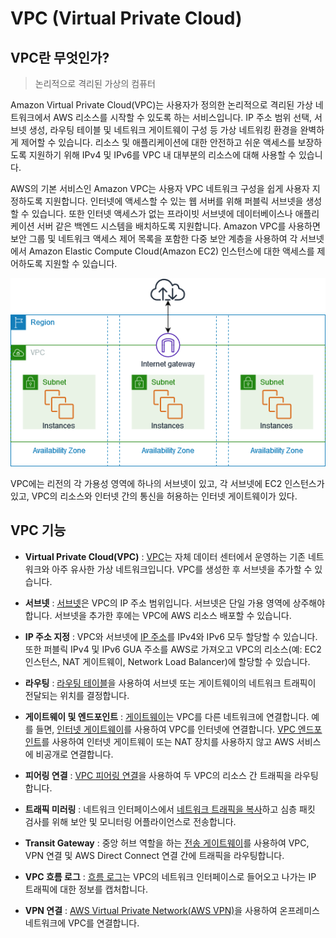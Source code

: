 # VPC (Virtual Private Cloud)

## VPC란 무엇인가?

> 논리적으로 격리된 가상의 컴퓨터

Amazon Virtual Private Cloud(VPC)는 사용자가 정의한 논리적으로 격리된 가상 네트워크에서 AWS 리소스를 시작할 수 있도록 하는 서비스입니다. IP 주소 범위 선택, 서브넷 생성, 라우팅 테이블 및 네트워크 게이트웨이 구성 등 가상 네트워킹 환경을 완벽하게 제어할 수 있습니다. 리소스 및 애플리케이션에 대한 안전하고 쉬운 액세스를 보장하도록 지원하기 위해 IPv4 및 IPv6를 VPC 내 대부분의 리소스에 대해 사용할 수 있습니다.<br/>

AWS의 기본 서비스인 Amazon VPC는 사용자 VPC 네트워크 구성을 쉽게 사용자 지정하도록 지원합니다. 인터넷에 액세스할 수 있는 웹 서버를 위해 퍼블릭 서브넷을 생성할 수 있습니다. 또한 인터넷 액세스가 없는 프라이빗 서브넷에 데이터베이스나 애플리케이션 서버 같은 백엔드 시스템을 배치하도록 지원합니다. Amazon VPC를 사용하면 보안 그룹 및 네트워크 액세스 제어 목록을 포함한 다중 보안 계층을 사용하여 각 서브넷에서 Amazon Elastic Compute Cloud(Amazon EC2) 인스턴스에 대한 액세스를 제어하도록 지원할 수 있습니다.

![vpc](../_img/aws/vpc.png)

 VPC에는 리전의 각 가용성 영역에 하나의 서브넷이 있고, 각 서브넷에 EC2 인스턴스가 있고, VPC의 리소스와 인터넷 간의 통신을 허용하는 인터넷 게이트웨이가 있다.

## VPC 기능
<!--
- 가상 네트워킹 환경 제어

  - IP주소 범위 선택

  - 서브넷 생성

  - 라우팅 테이블 및 네트워크 게이트 웨이 구성

- 리소스 및 애플리케이션에 대한 안전하고 쉬운 액세스를 보장하도록 지원하기 위해 IPv4 및 IPv6를 VPC 내 대부분의 리소스에 대해 사용 가능
- 인터넷에 액세스할 수 있는 웹 서버를 위해 퍼블릭 서브넷을 생성할 수 있음
- 인터넷 액세스가 없는 프라이빗 서브넷에 데이터베이스나 애플리케이션 서버 같은 백엔드 시스템을 배치하도록 지원
- 보안 그룹 및 네트워크 액세스 제어 목록을 포함한 다중 보안 계층을 사용하여 각 서브넷에서 Amazon Elastic Compute Cloud(Amazon EC2) 인스턴스에 대한 액세스를 제어하도록 지원
-->

- **Virtual Private Cloud(VPC)** : [VPC](https://docs.aws.amazon.com/ko_kr/vpc/latest/userguide/configure-your-vpc.html)는 자체 데이터 센터에서 운영하는 기존 네트워크와 아주 유사한 가상 네트워크입니다. VPC를 생성한 후 서브넷을 추가할 수 있습니다.

- **서브넷** : [서브넷](https://docs.aws.amazon.com/ko_kr/vpc/latest/userguide/configure-subnets.html)은 VPC의 IP 주소 범위입니다. 서브넷은 단일 가용 영역에 상주해야 합니다. 서브넷을 추가한 후에는 VPC에 AWS 리소스 배포할 수 있습니다.

- **IP 주소 지정** : VPC와 서브넷에 [IP 주소](https://docs.aws.amazon.com/ko_kr/vpc/latest/userguide/vpc-ip-addressing.html)를 IPv4와 IPv6 모두 할당할 수 있습니다. 또한 퍼블릭 IPv4 및 IPv6 GUA 주소를 AWS로 가져오고 VPC의 리소스(예: EC2 인스턴스, NAT 게이트웨이, Network Load Balancer)에 할당할 수 있습니다.

- **라우팅** : [라우팅 테이블](https://docs.aws.amazon.com/ko_kr/vpc/latest/userguide/VPC_Route_Tables.html)을 사용하여 서브넷 또는 게이트웨이의 네트워크 트래픽이 전달되는 위치를 결정합니다.

- **게이트웨이 및 엔드포인트** : [게이트웨이](https://docs.aws.amazon.com/ko_kr/vpc/latest/userguide/extend-intro.html)는 VPC를 다른 네트워크에 연결합니다. 예를 들면, [인터넷 게이트웨이](https://docs.aws.amazon.com/ko_kr/vpc/latest/userguide/VPC_Internet_Gateway.html)를 사용하여 VPC를 인터넷에 연결합니다. [VPC 엔드포인트](https://docs.aws.amazon.com/vpc/latest/privatelink/privatelink-access-aws-services.html)를 사용하여 인터넷 게이트웨이 또는 NAT 장치를 사용하지 않고 AWS 서비스에 비공개로 연결합니다.

- **피어링 연결** : [VPC 피어링 연결](https://docs.aws.amazon.com/vpc/latest/peering/)을 사용하여 두 VPC의 리소스 간 트래픽을 라우팅합니다.

- **트래픽 미러링** : 네트워크 인터페이스에서 [네트워크 트래픽을 복사](https://docs.aws.amazon.com/vpc/latest/mirroring/)하고 심층 패킷 검사를 위해 보안 및 모니터링 어플라이언스로 전송합니다.

- **Transit Gateway** : 중앙 허브 역할을 하는 [전송 게이트웨이](https://docs.aws.amazon.com/ko_kr/vpc/latest/userguide/extend-tgw.html)를 사용하여 VPC, VPN 연결 및 AWS Direct Connect 연결 간에 트래픽을 라우팅합니다.

- **VPC 흐름 로그** : [흐름 로그](https://docs.aws.amazon.com/ko_kr/vpc/latest/userguide/flow-logs.html)는 VPC의 네트워크 인터페이스로 들어오고 나가는 IP 트래픽에 대한 정보를 캡처합니다.

- **VPN 연결** : [AWS Virtual Private Network(AWS VPN)](https://docs.aws.amazon.com/ko_kr/vpc/latest/userguide/vpn-connections.html)을 사용하여 온프레미스 네트워크에 VPC를 연결합니다.









